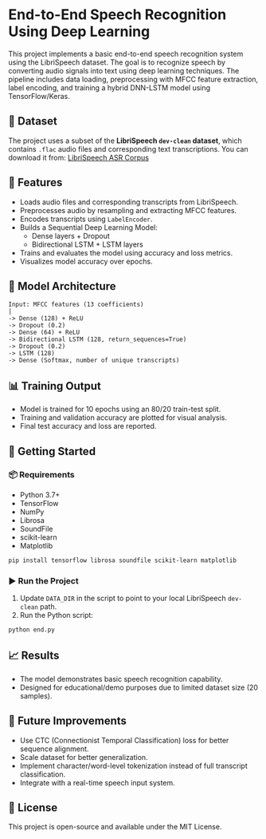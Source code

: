 #  End-to-End Speech Recognition Using Deep Learning

This project implements a basic end-to-end speech recognition system using the LibriSpeech dataset. The goal is to recognize speech by converting audio signals into text using deep learning techniques. The pipeline includes data loading, preprocessing with MFCC feature extraction, label encoding, and training a hybrid DNN-LSTM model using TensorFlow/Keras.

## 📁 Dataset

The project uses a subset of the **LibriSpeech `dev-clean` dataset**, which contains `.flac` audio files and corresponding text transcriptions. You can download it from: [LibriSpeech ASR Corpus](http://www.openslr.org/12)

## 🔧 Features

- Loads audio files and corresponding transcripts from LibriSpeech.
- Preprocesses audio by resampling and extracting MFCC features.
- Encodes transcripts using `LabelEncoder`.
- Builds a Sequential Deep Learning Model:
  - Dense layers + Dropout
  - Bidirectional LSTM + LSTM layers
- Trains and evaluates the model using accuracy and loss metrics.
- Visualizes model accuracy over epochs.

## 🧠 Model Architecture

```
Input: MFCC features (13 coefficients)
|
-> Dense (128) + ReLU
-> Dropout (0.2)
-> Dense (64) + ReLU
-> Bidirectional LSTM (128, return_sequences=True)
-> Dropout (0.2)
-> LSTM (128)
-> Dense (Softmax, number of unique transcripts)
```

## 📊 Training Output

- Model is trained for 10 epochs using an 80/20 train-test split.
- Training and validation accuracy are plotted for visual analysis.
- Final test accuracy and loss are reported.

## 🚀 Getting Started

### 📦 Requirements

- Python 3.7+
- TensorFlow
- NumPy
- Librosa
- SoundFile
- scikit-learn
- Matplotlib

```bash
pip install tensorflow librosa soundfile scikit-learn matplotlib
```

### ▶️ Run the Project

1. Update `DATA_DIR` in the script to point to your local LibriSpeech `dev-clean` path.
2. Run the Python script:

```bash
python end.py
```

## 📈 Results

- The model demonstrates basic speech recognition capability.
- Designed for educational/demo purposes due to limited dataset size (20 samples).

## 🔮 Future Improvements

- Use CTC (Connectionist Temporal Classification) loss for better sequence alignment.
- Scale dataset for better generalization.
- Implement character/word-level tokenization instead of full transcript classification.
- Integrate with a real-time speech input system.

## 📄 License

This project is open-source and available under the MIT License.

